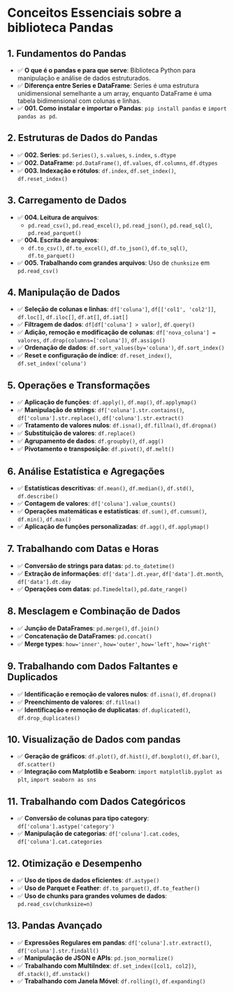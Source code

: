 # Conceitos Essenciais sobre a biblioteca Pandas

## 1. Fundamentos do Pandas
- ✅ **O que é o pandas e para que serve**: Biblioteca Python para manipulação e análise de dados estruturados.
- ✅ **Diferença entre Series e DataFrame**: Series é uma estrutura unidimensional semelhante a um array, enquanto DataFrame é uma tabela bidimensional com colunas e linhas.
- ✅ **001. Como instalar e importar o Pandas**: `pip install pandas` e `import pandas as pd`.

## 2. Estruturas de Dados do Pandas
- ✅ **002. Series**: `pd.Series()`, `s.values`, `s.index`, `s.dtype`
- ✅ **002. DataFrame**: `pd.DataFrame()`, `df.values`, `df.columns`, `df.dtypes`
- ✅ **003. Indexação e rótulos**: `df.index`, `df.set_index()`, `df.reset_index()`

## 3. Carregamento de Dados
- ✅ **004. Leitura de arquivos**:
  - `pd.read_csv()`, `pd.read_excel()`, `pd.read_json()`, `pd.read_sql()`, `pd.read_parquet()`
- ✅ **004. Escrita de arquivos**:
  - `df.to_csv()`, `df.to_excel()`, `df.to_json()`, `df.to_sql()`, `df.to_parquet()`
- ✅ **005. Trabalhando com grandes arquivos**: Uso de `chunksize` em `pd.read_csv()`

## 4. Manipulação de Dados
- ✅ **Seleção de colunas e linhas**: `df['coluna']`, `df[['col1', 'col2']]`, `df.loc[]`, `df.iloc[]`, `df.at[]`, `df.iat[]`
- ✅ **Filtragem de dados**: `df[df['coluna'] > valor]`, `df.query()`
- ✅ **Adição, remoção e modificação de colunas**: `df['nova_coluna'] = valores`, `df.drop(columns=['coluna'])`, `df.assign()`
- ✅ **Ordenação de dados**: `df.sort_values(by='coluna')`, `df.sort_index()`
- ✅ **Reset e configuração de índice**: `df.reset_index()`, `df.set_index('coluna')`

## 5. Operações e Transformações
- ✅ **Aplicação de funções**: `df.apply()`, `df.map()`, `df.applymap()`
- ✅ **Manipulação de strings**: `df['coluna'].str.contains()`, `df['coluna'].str.replace()`, `df['coluna'].str.extract()`
- ✅ **Tratamento de valores nulos**: `df.isna()`, `df.fillna()`, `df.dropna()`
- ✅ **Substituição de valores**: `df.replace()`
- ✅ **Agrupamento de dados**: `df.groupby()`, `df.agg()`
- ✅ **Pivotamento e transposição**: `df.pivot()`, `df.melt()`

## 6. Análise Estatística e Agregações
- ✅ **Estatísticas descritivas**: `df.mean()`, `df.median()`, `df.std()`, `df.describe()`
- ✅ **Contagem de valores**: `df['coluna'].value_counts()`
- ✅ **Operações matemáticas e estatísticas**: `df.sum()`, `df.cumsum()`, `df.min()`, `df.max()`
- ✅ **Aplicação de funções personalizadas**: `df.agg()`, `df.applymap()`

## 7. Trabalhando com Datas e Horas
- ✅ **Conversão de strings para datas**: `pd.to_datetime()`
- ✅ **Extração de informações**: `df['data'].dt.year`, `df['data'].dt.month`, `df['data'].dt.day`
- ✅ **Operações com datas**: `pd.Timedelta()`, `pd.date_range()`

## 8. Mesclagem e Combinação de Dados
- ✅ **Junção de DataFrames**: `pd.merge()`, `df.join()`
- ✅ **Concatenação de DataFrames**: `pd.concat()`
- ✅ **Merge types**: `how='inner'`, `how='outer'`, `how='left'`, `how='right'`

## 9. Trabalhando com Dados Faltantes e Duplicados
- ✅ **Identificação e remoção de valores nulos**: `df.isna()`, `df.dropna()`
- ✅ **Preenchimento de valores**: `df.fillna()`
- ✅ **Identificação e remoção de duplicatas**: `df.duplicated()`, `df.drop_duplicates()`

## 10. Visualização de Dados com pandas
- ✅ **Geração de gráficos**: `df.plot()`, `df.hist()`, `df.boxplot()`, `df.bar()`, `df.scatter()`
- ✅ **Integração com Matplotlib e Seaborn**: `import matplotlib.pyplot as plt`, `import seaborn as sns`

## 11. Trabalhando com Dados Categóricos
- ✅ **Conversão de colunas para tipo category**: `df['coluna'].astype('category')`
- ✅ **Manipulação de categorias**: `df['coluna'].cat.codes`, `df['coluna'].cat.categories`

## 12. Otimização e Desempenho
- ✅ **Uso de tipos de dados eficientes**: `df.astype()`
- ✅ **Uso de Parquet e Feather**: `df.to_parquet()`, `df.to_feather()`
- ✅ **Uso de chunks para grandes volumes de dados**: `pd.read_csv(chunksize=n)`

## 13. Pandas Avançado
- ✅ **Expressões Regulares em pandas**: `df['coluna'].str.extract()`, `df['coluna'].str.findall()`
- ✅ **Manipulação de JSON e APIs**: `pd.json_normalize()`
- ✅ **Trabalhando com MultiIndex**: `df.set_index([col1, col2])`, `df.stack()`, `df.unstack()`
- ✅ **Trabalhando com Janela Móvel**: `df.rolling()`, `df.expanding()`